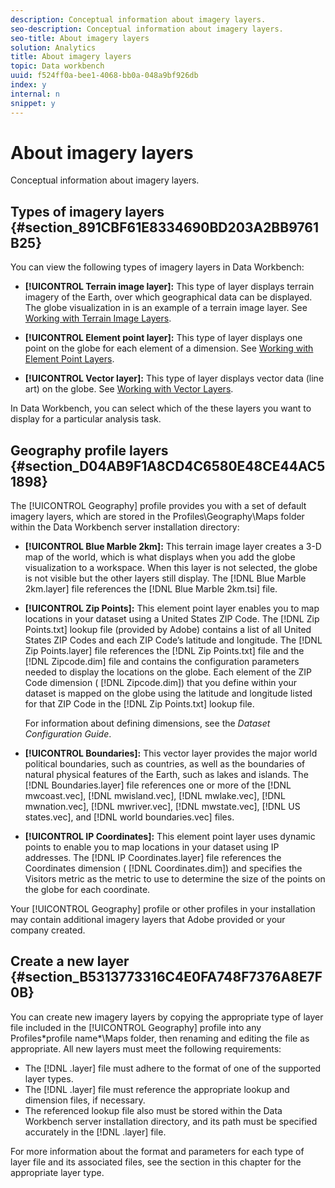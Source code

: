 ```yaml
---
description: Conceptual information about imagery layers.
seo-description: Conceptual information about imagery layers.
seo-title: About imagery layers
solution: Analytics
title: About imagery layers
topic: Data workbench
uuid: f524ff0a-bee1-4068-bb0a-048a9bf926db
index: y
internal: n
snippet: y
---
```


# About imagery layers

Conceptual information about imagery layers.

## Types of imagery layers {#section_891CBF61E8334690BD203A2BB9761B25}

You can view the following types of imagery layers in Data Workbench:

* **[!UICONTROL Terrain image layer]:** This type of layer displays terrain imagery of the Earth, over which geographical data can be displayed. The globe visualization in is an example of a terrain image layer. See [Working with Terrain Image Layers](../../data-workbench-client/c-im-layers/c-ter-img-layers/c-ter-img-layers.md#concept_F4B3A20969354CA38955E3FD5BEB0F4F). 

* **[!UICONTROL Element point layer]:** This type of layer displays one point on the globe for each element of a dimension. See [Working with Element Point Layers](../../data-workbench-client/c-im-layers/c-elmt-pt-layers/c-elmt-pt-layers.md#concept_7C93C54552844A20BD6014AE8446B3FD). 

* **[!UICONTROL Vector layer]:** This type of layer displays vector data (line art) on the globe. See [Working with Vector Layers](../../data-workbench-client/c-im-layers/c-vctr-layers/c-vctr-layers.md#concept_A9B9CB7FC33B4AA5AE1646FAB202DCC9).

In Data Workbench, you can select which of the these layers you want to display for a particular analysis task.

## Geography profile layers {#section_D04AB9F1A8CD4C6580E48CE44AC51898}

The [!UICONTROL Geography] profile provides you with a set of default imagery layers, which are stored in the Profiles\Geography\Maps folder within the Data Workbench server installation directory:

* **[!UICONTROL Blue Marble 2km]:** This terrain image layer creates a 3-D map of the world, which is what displays when you add the globe visualization to a workspace. When this layer is not selected, the globe is not visible but the other layers still display. The [!DNL Blue Marble 2km.layer] file references the [!DNL Blue Marble 2km.tsi] file. 

* **[!UICONTROL Zip Points]:** This element point layer enables you to map locations in your dataset using a United States ZIP Code. The [!DNL Zip Points.txt] lookup file (provided by Adobe) contains a list of all United States ZIP Codes and each ZIP Code’s latitude and longitude. The [!DNL Zip Points.layer] file references the [!DNL Zip Points.txt] file and the [!DNL Zipcode.dim] file and contains the configuration parameters needed to display the locations on the globe. Each element of the ZIP Code dimension ( [!DNL Zipcode.dim]) that you define within your dataset is mapped on the globe using the latitude and longitude listed for that ZIP Code in the [!DNL Zip Points.txt] lookup file.

  For information about defining dimensions, see the *Dataset Configuration Guide*. 

* **[!UICONTROL Boundaries]:** This vector layer provides the major world political boundaries, such as countries, as well as the boundaries of natural physical features of the Earth, such as lakes and islands. The [!DNL Boundaries.layer] file references one or more of the [!DNL mwcoast.vec], [!DNL mwisland.vec], [!DNL mwlake.vec], [!DNL mwnation.vec], [!DNL mwriver.vec], [!DNL mwstate.vec], [!DNL US states.vec], and [!DNL world boundaries.vec] files. 

* **[!UICONTROL IP Coordinates]:** This element point layer uses dynamic points to enable you to map locations in your dataset using IP addresses. The [!DNL IP Coordinates.layer] file references the Coordinates dimension ( [!DNL Coordinates.dim]) and specifies the Visitors metric as the metric to use to determine the size of the points on the globe for each coordinate.

Your [!UICONTROL Geography] profile or other profiles in your installation may contain additional imagery layers that Adobe provided or your company created.

## Create a new layer {#section_B5313773316C4E0FA748F7376A8E7F0B}

You can create new imagery layers by copying the appropriate type of layer file included in the [!UICONTROL Geography] profile into any Profiles\*profile name*\Maps folder, then renaming and editing the file as appropriate. All new layers must meet the following requirements:

* The [!DNL .layer] file must adhere to the format of one of the supported layer types. 
* The [!DNL .layer] file must reference the appropriate lookup and dimension files, if necessary. 
* The referenced lookup file also must be stored within the Data Workbench server installation directory, and its path must be specified accurately in the [!DNL .layer] file.

For more information about the format and parameters for each type of layer file and its associated files, see the section in this chapter for the appropriate layer type. 
